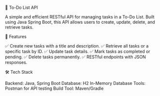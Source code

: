 📌 To-Do List API

A simple and efficient RESTful API for managing tasks in a To-Do List. Built using Java Spring Boot, this API allows users to create, update, delete, and retrieve tasks.

🚀 Features

✅ Create new tasks with a title and description.
✅ Retrieve all tasks or a specific task by ID.
✅ Update task details.
✅ Mark tasks as completed or pending.
✅ Delete tasks permanently.
✅ RESTful endpoints with JSON responses.

🛠️ Tech Stack

Backend: Java, Spring Boot
Database: H2 In-Memory Database
Tools: Postman for API testing
Build Tool: Maven/Gradle

